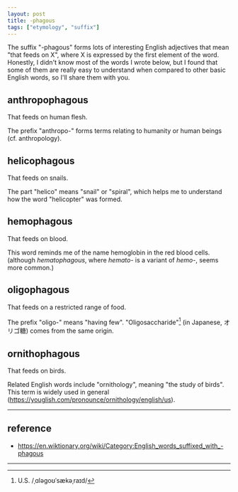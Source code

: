 ```yaml
---
layout: post
title: -phagous
tags: ["etymology", "suffix"]
---
```


The suffix "-phagous" forms lots of interesting English adjectives that mean "that feeds on X", where X is expressed by the first element of the word.
Honestly, I didn't know most of the words I wrote below, but I found that some of them are really easy to understand when compared to other basic English words, so I'll share them with you.

## anthropophagous
That feeds on human flesh.

The prefix "anthropo-" forms terms relating to humanity or human beings (cf. anthropology).

## helicophagous
That feeds on snails.

The part "helico" means "snail" or "spiral", which helps me to understand how the word "helicopter" was formed.

## hemophagous
That feeds on blood.

This word reminds me of the name hemoglobin in the red blood cells.
(although *hematophagous*, where *hemato-* is a variant of *hemo-*, seems more common.)

## oligophagous
That feeds on a restricted range of food.

The prefix "oligo-" means "having few".
"Oligosaccharide"[^oligosaccharide-pron] (in Japanese, オリゴ糖) comes from the same origin.

## ornithophagous
That feeds on birds.

Related English words include "ornithology", meaning "the study of birds".
This term is widely used in general (<https://youglish.com/pronounce/ornithology/english/us>).

---

## reference
- <https://en.wiktionary.org/wiki/Category:English_words_suffixed_with_-phagous>

---

[^oligosaccharide-pron]: U.S. /ˌɑləɡoʊˈsækəˌraɪd/